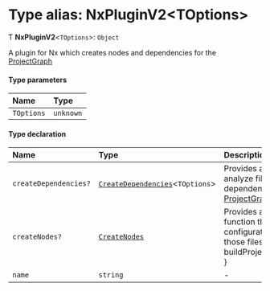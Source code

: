 # Type alias: NxPluginV2<TOptions\>

Ƭ **NxPluginV2**<`TOptions`\>: `Object`

A plugin for Nx which creates nodes and dependencies for the [ProjectGraph](../../devkit/documents/ProjectGraph)

#### Type parameters

| Name       | Type      |
| :--------- | :-------- |
| `TOptions` | `unknown` |

#### Type declaration

| Name                  | Type                                                                           | Description                                                                                                                                   |
| :-------------------- | :----------------------------------------------------------------------------- | :-------------------------------------------------------------------------------------------------------------------------------------------- |
| `createDependencies?` | [`CreateDependencies`](../../devkit/documents/CreateDependencies)<`TOptions`\> | Provides a function to analyze files to create dependencies for the [ProjectGraph](../../devkit/documents/ProjectGraph)                       |
| `createNodes?`        | [`CreateNodes`](../../devkit/documents/CreateNodes)                            | Provides a file pattern and function that retrieves configuration info from those files. e.g. { '\*_/_.csproj': buildProjectsFromCsProjFile } |
| `name`                | `string`                                                                       | -                                                                                                                                             |
